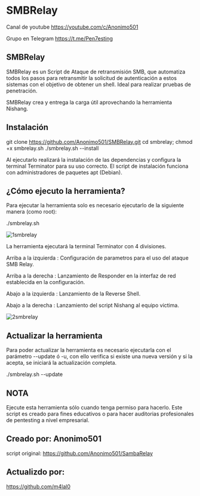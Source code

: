 # SMBRelay

Canal de youtube  https://youtube.com/c/Anonimo501

Grupo en Telegram https://t.me/Pen7esting

## SMBRelay

SMBRelay es un Script de Ataque de retransmisión SMB, que automatiza todos los pasos para retransmitir la solicitud de autenticación a estos sistemas con el objetivo de obtener un shell. Ideal para realizar pruebas de penetración.

SMBRelay crea y entrega la carga útil aprovechando la herramienta Nishang.

## Instalación

git clone https://github.com/Anonimo501/SMBRelay.git
cd smbrelay; chmod +x smbrelay.sh
./smbrelay.sh --install

Al ejecutarlo realizará la instalación de las dependencias y configura la terminal Terminator para su uso correcto. El script de instalación funciona con administradores de paquetes apt (Debian).

## ¿Cómo ejecuto la herramienta?

Para ejecutar la herramienta solo es necesario ejecutarlo de la siguiente manera (como root):

./smbrelay.sh


![1smbrelay](https://user-images.githubusercontent.com/67207446/153726632-a9e3b901-db24-4d02-98db-28eb4a635733.png)


La herramienta ejecutará la terminal Terminator con 4 divisiones.

Arriba a la izquierda : Configuración de parametros para el uso del ataque SMB Relay.

Arriba a la derecha : Lanzamiento de Responder en la interfaz de red establecida en la configuración.

Abajo a la izquierda : Lanzamiento de la Reverse Shell.

Abajo a la derecha : Lanzamiento del script Nishang al equipo victima.


![2smbrelay](https://user-images.githubusercontent.com/67207446/153726703-b60d6c69-45f2-471f-b9c8-65ae416e9e2b.png)


## Actualizar la herramienta

Para poder actualizar la herramienta es necesario ejecutarla con el parámetro --update ó -u, con ello verifica si existe una nueva versión y si la acepta, se iniciará la actualización completa.

./smbrelay.sh --update

## NOTA

Ejecute esta herramienta sólo cuando tenga permiso para hacerlo. Este script es creado para fines educativos o para hacer auditorias profesionales de pentesting a nivel empresarial.

## Creado por: Anonimo501

script original: https://github.com/Anonimo501/SambaRelay

## Actualizdo por: 

https://github.com/m4lal0
